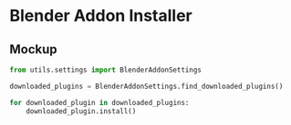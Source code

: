 # Blender Addon Installer

## Mockup

```Python
from utils.settings import BlenderAddonSettings

downloaded_plugins = BlenderAddonSettings.find_downloaded_plugins()

for downloaded_plugin in downloaded_plugins:
    downloaded_plugin.install()

```
